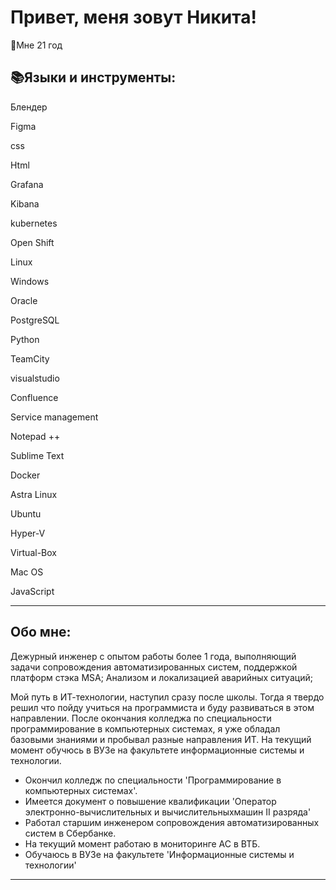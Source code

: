 <H1>Привет, меня зовут Никита!</H1>
<p>👤Мне 21 год</p>
<h2 align= "left">📚Языки и инструменты:</h2>
<p> Блендер</p>
<p> Figma</p>
<p> css</p>
<p> Html</p>
<p> Grafana</p>
<p> Kibana</p>
<p> kubernetes</p>
<p> Open Shift</p>
<p> Linux</p>
<p> Windows</p>
<p> Oracle</p>
<p> PostgreSQL</p>
<p> Python</p>
<p> TeamCity</p>
<p> visualstudio</p>
<p> Confluence</p>
<p> Service management</p>
<p> Notepad ++</p>
<p> Sublime Text</p>
<p> Docker</p>
<p> Astra Linux</p>
<p> Ubuntu</p>
<p> Hyper-V</p>
<p> Virtual-Box</p>
<p> Mac OS</p>
<p> JavaScript</p>

---

<h2>Обо мне:</h2>

<p> Дежурный инженер с опытом работы более 1 года, выполняющий задачи сопровождения автоматизированных систем,
поддержкой платформ стэка MSA; Анализом и локализацией аварийных ситуаций;

Мой путь в ИТ-технологии, наступил сразу после школы. Тогда я твердо решил что пойду учиться на программиста и буду развиваться в этом направлении. После окончания колледжа по специальности программирование в компьютерных системах, я уже обладал базовыми знаниями и пробывал разные направления ИТ. На текущий момент обучюсь в ВУЗе на факультете информационные системы и технологии.</p>

- Окончил колледж по специальности 'Программирование в компьютерных системах'.
- Имеется документ о повышение квалификации 'Оператор электронно-вычислительных и вычислительныхмашин II разряда'
- Работал старшим инженером сопровождения автоматизированных систем в Сбербанке.
- На текущий момент работаю в мониторинге АС в ВТБ.
- Обучаюсь в ВУЗе на факультете 'Информационные системы и технологии'

---

<!---
F0XEG/F0XEG is a ✨ special ✨ repository because its `README.md` (this file) appears on your GitHub profile.
You can click the Preview link to take a look at your changes.
--->                    
